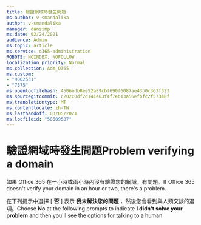 ```yaml
---
title: 驗證網域時發生問題
ms.author: v-smandalika
author: v-smandalika
manager: dansimp
ms.date: 02/24/2021
audience: Admin
ms.topic: article
ms.service: o365-administration
ROBOTS: NOINDEX, NOFOLLOW
localization_priority: Normal
ms.collection: Adm_O365
ms.custom:
- "9002531"
- "7375"
ms.openlocfilehash: 4506edb8ee52a89cbf690f6087ae43b0c363f323
ms.sourcegitcommit: c202c0df2d141e63f4f7eb13a56efbfc2f57348f
ms.translationtype: MT
ms.contentlocale: zh-TW
ms.lasthandoff: 03/05/2021
ms.locfileid: "50509587"
---
```

# <a name="problem-verifying-a-domain"></a><span data-ttu-id="cbc14-102">驗證網域時發生問題</span><span class="sxs-lookup"><span data-stu-id="cbc14-102">Problem verifying a domain</span></span>

<span data-ttu-id="cbc14-103">如果 Office 365 在一小時或兩小時內沒有驗證您的網域，有問題。</span><span class="sxs-lookup"><span data-stu-id="cbc14-103">If Office 365 doesn't verify your domain in an hour or two, there's a problem.</span></span>

<span data-ttu-id="cbc14-104">在下列提示中選擇 [ **否** ] 表示 **我未解決您的問題** ，然後您會看到與人類交談的選項。</span><span class="sxs-lookup"><span data-stu-id="cbc14-104">Choose **No** at the following prompts to indicate **I didn't solve your problem** and then you'll see the options for talking to a human.</span></span>
